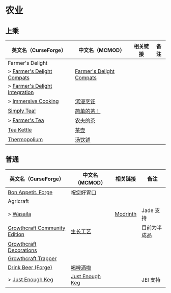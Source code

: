 # 农业

## 上乘

| 英文名（CurseForge）                                                                                       | 中文名（MCMOD）                                                  | 相关链接 | 备注 |
| ---------------------------------------------------------------------------------------------------------- | ---------------------------------------------------------------- | -------- | ---- |
| Farmer's Delight                                                                                           |                                                                  |          |      |
| > [Farmer's Delight Compats](https://www.curseforge.com/minecraft/mc-mods/farmers-delight-compats)         | [Farmer's Delight Compats](https://www.mcmod.cn/class/3656.html) |          |      |
| > [Farmer's Delight Integration](https://www.curseforge.com/minecraft/mc-mods/farmers-delight-integration) |                                                                  |          |      |
| > [Immersive Cooking](https://www.curseforge.com/minecraft/mc-mods/immersive-cooking)                      | [沉浸烹饪](https://www.mcmod.cn/class/4299.html)                 |          |      |
| [Simply Tea!](https://www.curseforge.com/minecraft/mc-mods/simply-tea)                                     | [简单的茶！](https://www.mcmod.cn/class/3597.html)               |          |      |
| > [Farmer's Tea](https://www.curseforge.com/minecraft/mc-mods/farmers-tea)                                 | [农夫的茶](https://www.mcmod.cn/class/3657.html)                 |          |      |
| [Tea Kettle](https://www.curseforge.com/minecraft/mc-mods/tea-kettle)                                      | [茶壶](https://www.mcmod.cn/class/3631.html)                     |          |      |
| [Thermopolium](https://www.curseforge.com/minecraft/mc-mods/thermopolium)                                  | [汤饮铺](https://www.mcmod.cn/class/5857.html)                   |          |      |

## 普通

| 英文名（CurseForge）                                                                                        | 中文名（MCMOD）                                         | 相关链接                                     | 备注         |
| ----------------------------------------------------------------------------------------------------------- | ------------------------------------------------------- | -------------------------------------------- | ------------ |
| [Bon Appetit. Forge](https://www.curseforge.com/minecraft/mc-mods/bon-appetit-forge)                        | [祝您好胃口](https://www.mcmod.cn/class/3402.html)      |                                              |              |
| Agricraft                                                                                                   |                                                         |                                              |              |
| > [Wasaila](https://www.curseforge.com/minecraft/mc-mods/wasaila)                                           |                                                         | [Modrinth](https://modrinth.com/mod/wasaila) | Jade 支持    |
| [Growthcraft Community Edition](https://www.curseforge.com/minecraft/mc-mods/growthcraft-community-edition) | [生长工艺](https://www.mcmod.cn/class/326.html)         |                                              | 目前为半成品 |
| [Growthcraft Decorations](https://www.curseforge.com/minecraft/mc-mods/growthcraft-decorations)             |                                                         |                                              |              |
| [Growthcraft Trapper](https://www.curseforge.com/minecraft/mc-mods/growthcraft-trapper)                     |                                                         |                                              |              |
| [Drink Beer (Forge)](https://www.curseforge.com/minecraft/mc-mods/drink-beer-forge)                         | [喝啤酒啦](https://www.mcmod.cn/class/4585.html)        |                                              |              |
| > [Just Enough Keg](https://www.curseforge.com/minecraft/mc-mods/just-enough-keg)                           | [Just Enough Keg](https://www.mcmod.cn/class/5028.html) |                                              | JEI 支持     |
